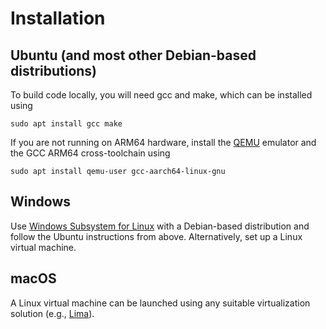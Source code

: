 # Installation

## Ubuntu (and most other Debian-based distributions)

To build code locally, you will need gcc and make, which can be installed using

```shell
sudo apt install gcc make
```

If you are not running on ARM64 hardware, install the [QEMU][] emulator and the GCC ARM64 cross-toolchain using

```shell
sudo apt install qemu-user gcc-aarch64-linux-gnu
```

## Windows

Use [Windows Subsystem for Linux][] with a Debian-based distribution and follow the Ubuntu instructions from above.
Alternatively, set up a Linux virtual machine.

## macOS

A Linux virtual machine can be launched using any suitable virtualization solution (e.g., [Lima][]).

[QEMU]: https://www.qemu.org/
[Windows Subsystem for Linux]: https://docs.microsoft.com/en-gb/windows/wsl/about
[Lima]: https://lima-vm.io/
